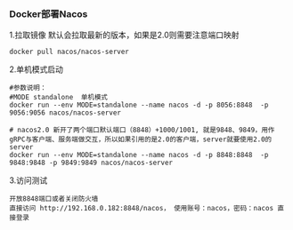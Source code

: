 ### Docker部署Nacos

1.拉取镜像 默认会拉取最新的版本，如果是2.0则需要注意端口映射

```shell
docker pull nacos/nacos-server
```

2.单机模式启动

```shell
#参数说明：
#MODE standalone  单机模式
docker run --env MODE=standalone --name nacos -d -p 8056:8848  -p 9056:9056 nacos/nacos-server

# nacos2.0 新开了两个端口默认端口（8848）+1000/1001, 就是9848、9849，用作gRPC与客户端、服务端做交互，所以如果引用的是2.0的客户端，server就要使用2.0的server
docker run --env MODE=standalone --name nacos -d -p 8848:8848  -p 9848:9848 -p 9849:9849 nacos/nacos-server
```

3.访问测试

```
开放8848端口或者关闭防火墙
直接访问 http://192.168.0.182:8848/nacos， 使用账号：nacos，密码：nacos 直接登录
```